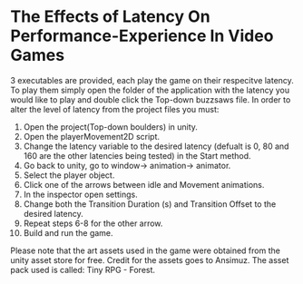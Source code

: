 # The Effects of Latency On Performance-Experience In Video Games

3 executables are provided, each play the game on their respecitve latency.
To play them simply open the folder of the application with the latency you would like to play and double click the Top-down buzzsaws file.
In order to alter the level of latency from the project files you must:
1. Open the project(Top-down boulders) in unity.
2. Open the playerMovement2D script.
3. Change the latency variable to the desired latency (defualt is 0, 80 and 160 are the other latencies being tested) in the Start method.
4. Go back to unity, go to window-> animation-> animator.
5. Select the player object.
6. Click one of the arrows between idle and Movement animations.
7. In the inspector open settings.
8. Change both the Transition Duration (s) and Transition Offset to the desired latency.
9. Repeat steps 6-8 for the other arrow. 
10. Build and run the game.

Please note that the art assets used in the game were obtained from the unity asset store for free. Credit for the assets goes to Ansimuz. The asset pack used is called: Tiny RPG - Forest.
